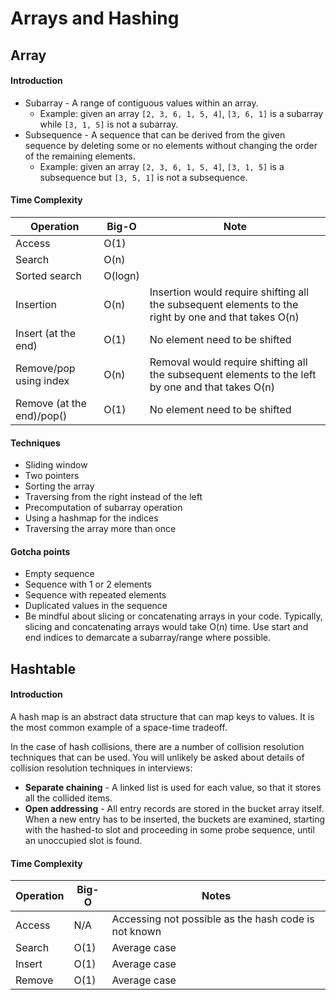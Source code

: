 # Arrays and Hashing

## Array&#x20;

#### Introduction

* Subarray - A range of contiguous values within an array.
  * Example: given an array `[2, 3, 6, 1, 5, 4]`, `[3, 6, 1]` is a subarray while `[3, 1, 5]` is not a subarray.
* Subsequence - A sequence that can be derived from the given sequence by deleting some or no elements without changing the order of the remaining elements.
  * Example: given an array `[2, 3, 6, 1, 5, 4]`, `[3, 1, 5]` is a subsequence but `[3, 5, 1]` is not a subsequence.

#### Time Complexity

| Operation                 | Big-O	  | Note                                                                                                 |
| ------------------------- | ------- | ---------------------------------------------------------------------------------------------------- |
| Access                    | O(1)    |                                                                                                      |
| Search                    | O(n)    |                                                                                                      |
| Sorted search             | O(logn) |                                                                                                      |
| Insertion                 | O(n)    | Insertion would require shifting all the subsequent elements to the right by one and that takes O(n) |
| Insert (at the end)       | O(1)    | No element need to be shifted                                                                        |
| Remove/pop using index    | O(n)    | Removal would require shifting all the subsequent elements to the left by one and that takes O(n)    |
| Remove (at the end)/pop() | O(1)    | No element need to be shifted                                                                        |

#### Techniques

* Sliding window
* Two pointers
* Sorting the array
* Traversing from the right instead of the left
* Precomputation of subarray operation
* Using a hashmap for the indices
* Traversing the array more than once

#### Gotcha points

* Empty sequence
* Sequence with 1 or 2 elements
* Sequence with repeated elements
* Duplicated values in the sequence
* Be mindful about slicing or concatenating arrays in your code. Typically, slicing and concatenating arrays would take O(n) time. Use start and end indices to demarcate a subarray/range where possible.



## Hashtable

#### Introduction

A hash map is an abstract data structure that can map keys to values. It is the most common example of a space-time tradeoff.

In the case of hash collisions, there are a number of collision resolution techniques that can be used. You will unlikely be asked about details of collision resolution techniques in interviews:

* **Separate chaining** - A linked list is used for each value, so that it stores all the collided items.
* **Open addressing** - All entry records are stored in the bucket array itself. When a new entry has to be inserted, the buckets are examined, starting with the hashed-to slot and proceeding in some probe sequence, until an unoccupied slot is found.

#### Time Complexity

| Operation | Big-O | Notes                                                |
| --------- | ----- | ---------------------------------------------------- |
| Access    | N/A   | Accessing not possible as the hash code is not known |
| Search    | O(1)  | Average case                                         |
| Insert    | O(1)  | Average case                                         |
| Remove    | O(1)  | Average case                                         |
